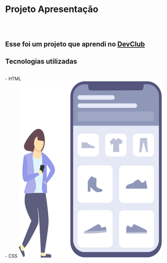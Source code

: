 <h1>Projeto Apresentação</h1>
<br>
<br>
<h2>Esse foi um projeto que aprendi no <a href="https://rodolfomori.com.br/devclub">DevClub</a></h2>

<h2>Tecnologias utilizadas</h2>
<br>
  - HTML <br>
  - CSS
  
<img src="https://github.com/claudiosantos73/Projeto-Apresentacao/blob/main/Assets/Girl-CellPhone.png?raw=true"/>
